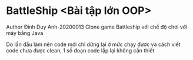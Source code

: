 # BattleShip <Bài tập lớn OOP>

Author Đinh Duy Anh-20200013
Clone game Battleship với chế độ chơi với máy bằng Java

Do lần đầu làm nên code mới chỉ dừng lại ở mức chạy được và cách viết code chưa được clean, 1 số đoạn code lặp lại không cần thiết
